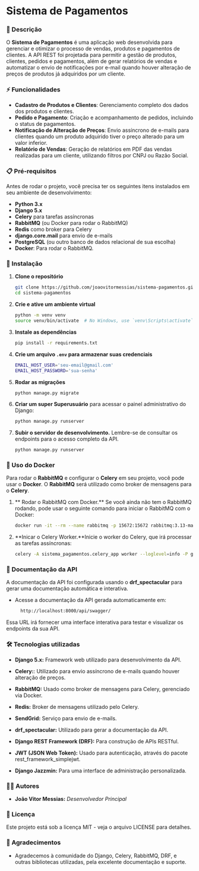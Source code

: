 # Sistema de Pagamentos

### 🚀 Descrição
O **Sistema de Pagamentos** é uma aplicação web desenvolvida para gerenciar e otimizar o processo de vendas, produtos e pagamentos de clientes. A API REST foi projetada para permitir a gestão de produtos, clientes, pedidos e pagamentos, além de gerar relatórios de vendas e automatizar o envio de notificações por e-mail quando houver alteração de preços de produtos já adquiridos por um cliente.

### ⚡ Funcionalidades
- **Cadastro de Produtos e Clientes**: Gerenciamento completo dos dados dos produtos e clientes.
- **Pedido e Pagamento**: Criação e acompanhamento de pedidos, incluindo o status de pagamentos.
- **Notificação de Alteração de Preços**: Envio assíncrono de e-mails para clientes quando um produto adquirido tiver o preço alterado para um valor inferior.
- **Relatório de Vendas**: Geração de relatórios em PDF das vendas realizadas para um cliente, utilizando filtros por CNPJ ou Razão Social.

### 📋 Pré-requisitos
Antes de rodar o projeto, você precisa ter os seguintes itens instalados em seu ambiente de desenvolvimento:
- **Python 3.x**
- **Django 5.x**
- **Celery** para tarefas assíncronas
- **RabbitMQ** (ou Docker para rodar o RabbitMQ)
- **Redis** como broker para Celery
- **django.core.mail** para envio de e-mails
- **PostgreSQL** (ou outro banco de dados relacional de sua escolha)
- **Docker**: Para rodar o RabbitMQ.

### 🔧 Instalação

1. **Clone o repositório**
   ```bash
   git clone https://github.com/joaovitormessias/sistema-pagamentos.git
   cd sistema-pagamentos

2. **Crie e ative um ambiente virtual**
   ```bash
   python -m venv venv
   source venv/bin/activate  # No Windows, use `venv\Scripts\activate`

3. **Instale as dependências**
   ```bash
   pip install -r requirements.txt

4. **Crie um arquivo ```.env``` para armazenar suas credenciais**
   ```bash
   EMAIL_HOST_USER='seu-email@gmail.com'
   EMAIL_HOST_PASSWORD='sua-senha'

5. **Rodar as migrações**
   ```bash
   python manage.py migrate

6. **Criar um super Superusuário** para acessar o painel administrativo do Django:
   ```bash
   python manage.py runserver

7. **Subir o servidor de desenvolvimento.** Lembre-se de consultar os endpoints para o acesso completo da API.
   ```bash
   python manage.py runserver

### 🐳 Uso do Docker
Para rodar o **RabbitMQ** e configurar o **Celery** em seu projeto, você pode usar o **Docker**. O **RabbitMQ** será utilizado como broker de mensagens para o **Celery**.

1. ** Rodar o RabbitMQ com Docker.** Se você ainda não tem o RabbitMQ rodando, pode usar o seguinte comando para iniciar o RabbitMQ com o Docker:
   ```bash
   docker run -it --rm --name rabbitmq -p 15672:15672 rabbitmq:3.13-management

2. **Inicar o Celery Worker.**Inicie o worker do Celery, que irá processar as tarefas assíncronas:
   ```bash
   celery -A sistema_pagamentos.celery_app worker --loglevel=info -P gevent

### 📝 Documentação da API
A documentação da API foi configurada usando o **drf_spectacular** para gerar uma documentação automática e interativa.
- Acesse a documentação da API gerada automaticamente em:
  ```bash
    http://localhost:8000/api/swagger/

Essa URL irá fornecer uma interface interativa para testar e visualizar os endpoints da sua API.

### 🛠️ Tecnologias utilizadas

- **Django 5.x:** Framework web utilizado para desenvolvimento da API.

- **Celery:**: Utilizado para envio assíncrono de e-mails quando houver alteração de preços.

- **RabbitMQ:** Usado como broker de mensagens para Celery, gerenciado via Docker.

- **Redis:** Broker de mensagens utilizado pelo Celery.

- **SendGrid:** Serviço para envio de e-mails.

- **drf_spectacular:** Utilizado para gerar a documentação da API.

- **Django REST Framework (DRF):** Para construção de APIs RESTful.

- **JWT (JSON Web Token):** Usado para autenticação, através do pacote rest_framework_simplejwt.

- **Django Jazzmin:** Para uma interface de administração personalizada.

### 🧑‍💻 Autores

- **João Vitor Messias:** *Desenvolvedor Principal*

### 📄 Licença
Este projeto está sob a licença MIT - veja o arquivo LICENSE para detalhes.

### 🎁 Agradecimentos
- Agradecemos à comunidade do Django, Celery, RabbitMQ, DRF, e outras bibliotecas utilizadas, pela excelente documentação e suporte.
